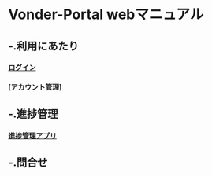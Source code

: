 # Vonder-Portal webマニュアル

## -.利用にあたり

#### [ログイン](https://qw8hifusqcaw.cybozu.com/k/#/portal)
#### [アカウント管理]

## -.進捗管理

#### [進捗管理アプリ](https://qw8hifusqcaw.cybozu.com/k/#/portal)

## -.問合せ

